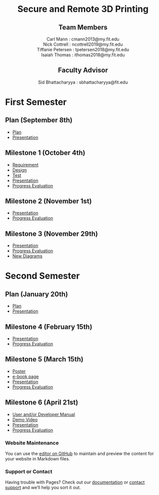 <h1 align="center"> Secure and Remote 3D Printing </h1>
<h2 align="center"> Team Members </h2>
<div align="center"> Carl Mann : cmann2013@my.fit.edu </div>
<div align="center"> Nick Cottrell : ncottrell2019@my.fit.edu </div>
<div align="center"> Tiffanie Petersen : tpetersen2018@my.fit.edu </div>
<div align="center"> Isaiah Thomas : ithomas2018@my.fit.edu </div>
<h2 align="center"> Faculty Advisor </h2>
<div align="center"> Sid Bhattacharyya : sbhattacharyya@fit.edu </div>


# First Semester

## Plan (September 8th)
* [Plan](<Senior Design Project Plan.pdf>)
* [Presentation](<Project Plan Presentation.pdf>)

## Milestone 1 (October 4th)
* [Requirement](<Requirement Document.pdf>)
* [Design](<Design Document.pdf>)
* [Test](<Test Plan.pdf>)
* [Presentation](<Milestone_1_Powerpoint.pdf>)
* [Progress Evaluation](<Milestone Progress Evaluation.pdf>)

## Milestone 2 (November 1st)
* [Presentation](<Milestone_2_Powerpoint.pdf>)
* [Progress Evaluation](<Milestone2.pdf>)

## Milestone 3 (November 29th)
* [Presentation](<Milestone_3_powerpoint.pdf>)
* [Progress Evaluation](<Milestone3.pdf>)
* [New Diagrams](<Milestone3_diagrams.pdf>)


# Second Semester

## Plan (January 20th)
* [Plan](<Semester 2 Senior Design Project Plan.pdf>)
* [Presentation](<Semester 2 Project Plan Presentation.pdf>)

## Milestone 4 (February 15th)
* [Presentation](<Milestone_4_powerpoint.pdf>)
* [Progress Evaluation](<Milestone4.pdf>)

## Milestone 5 (March 15th)
* [Poster](<poster.pdf>)
* [e-book page](<ebook.pdf>)
* [Presentation](<Milestone_5_powerpoint.pdf>)
* [Progress Evaluation](<Milestone5.pdf>)

## Milestone 6 (April 21st)
* [User and/or Developer Manual](google.com)
* [Demo Video](google.com)
* [Presentation](google.com)
* [Progress Evaluation](google.com)

### Website Maintenance
You can use the [editor on GitHub](https://github.com/IsaiahST2020/SeniorDesignProject/edit/gh-pages/index.md) to maintain and preview the content for your website in Markdown files.


### Support or Contact

Having trouble with Pages? Check out our [documentation](https://docs.github.com/categories/github-pages-basics/) or [contact support](https://support.github.com/contact) and we’ll help you sort it out.
